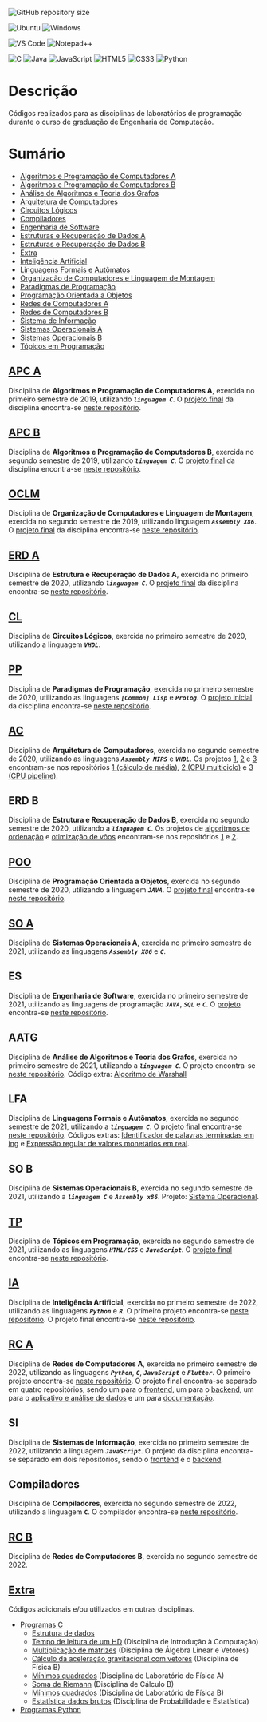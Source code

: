 ![GitHub repository size](https://img.shields.io/github/repo-size/h-ssiqueira/PROGRAMSCOLLEGE?label=Repository%20Size&style=for-the-badge)

![Ubuntu](https://img.shields.io/badge/Ubuntu-E95420?style=for-the-badge&logo=ubuntu&logoColor=white)
![Windows](https://img.shields.io/badge/Windows-0078D6?style=for-the-badge&logo=windows&logoColor=white)

![VS Code](https://img.shields.io/badge/Visual_Studio_Code-0078D4?style=for-the-badge&logo=visual%20studio%20code&logoColor=white)
![Notepad++](https://img.shields.io/badge/Notepad++-90E59A.svg?style=for-the-badge&logo=notepad%2B%2B&logoColor=black)

![C](https://img.shields.io/badge/C-00599C?style=for-the-badge&logo=c&logoColor=white)
![Java](https://img.shields.io/badge/Java-ED8B00?style=for-the-badge&logo=java&logoColor=white)
![JavaScript](https://img.shields.io/badge/JavaScript-F7DF1E?style=for-the-badge&logo=javascript&logoColor=white)
![HTML5](https://img.shields.io/badge/HTML5-E34F26?style=for-the-badge&logo=html5&logoColor=white)
![CSS3](https://img.shields.io/badge/css3-1572B6?style=for-the-badge&logo=css3&logoColor=white)
![Python](https://img.shields.io/badge/Python-3776AB?style=for-the-badge&logo=python&logoColor=white)

# Descrição
Códigos realizados para as disciplinas de laboratórios de programação durante o curso de graduação de Engenharia de Computação.

# Sumário
* [Algoritmos e Programação de Computadores A](#APC-A)
* [Algoritmos e Programação de Computadores B](#APC-B)
* [Análise de Algoritmos e Teoria dos Grafos](#AATG)
* [Arquitetura de Computadores](#AC)
* [Circuitos Lógicos](#CL)
* [Compiladores](#Compiladores)
* [Engenharia de Software](#ES)
* [Estruturas e Recuperação de Dados A](#ERD-A)
* [Estruturas e Recuperação de Dados B](#ERD-B)
* [Extra](#Extra)
* [Inteligência Artificial](#IA)
* [Linguagens Formais e Autômatos](#LFA)
* [Organização de Computadores e Linguagem de Montagem](#OCLM)
* [Paradigmas de Programação](#PP)
* [Programação Orientada a Objetos](#POO)
* [Redes de Computadores A](#RC-A)
* [Redes de Computadores B](#RC-B)
* [Sistema de Informação](#SI)
* [Sistemas Operacionais A](#SO-A)
* [Sistemas Operacionais B](#SO-B)
* [Tópicos em Programação](#TP)

## [APC A](Exercícios%20APC%20A/)
Disciplina de **Algoritmos e Programação de Computadores A**, exercida no primeiro semestre de 2019, utilizando ***`linguagem C`***. O [projeto final](https://github.com/h-ssiqueira/Anagrama/blob/master/Trabalho%2BFinal%2BAPC%2BA%2B2019.pdf) da disciplina encontra-se [neste repositório](https://github.com/h-ssiqueira/Anagrama).

## [APC B](Exercícios%20APC%20B/)
Disciplina de **Algoritmos e Programação de Computadores B**, exercida no segundo semestre de 2019, utilizando ***`linguagem C`***. O [projeto final](https://github.com/h-ssiqueira/Blackjack/blob/master/PROJETO_JOGO_21.pdf) da disciplina encontra-se [neste repositório](https://github.com/h-ssiqueira/Blackjack).

## [OCLM](OCLM/)
Disciplina de **Organização de Computadores e Linguagem de Montagem**, exercida no segundo semestre de 2019, utilizando linguagem ***`Assembly X86`***. O [projeto final](https://github.com/h-ssiqueira/Batalha-Naval/blob/master/LOC-Projeto.pdf) da disciplina encontra-se [neste repositório](https://github.com/h-ssiqueira/Batalha-Naval).

## [ERD A](Estruturas%20A/)
Disciplina de **Estrutura e Recuperação de Dados A**, exercida no primeiro semestre de 2020, utilizando ***`linguagem C`***. O [projeto final](https://github.com/h-ssiqueira/Quarentena-Cachorro-Quente/blob/master/erd_projeto.pdf) da disciplina encontra-se [neste repositório](https://github.com/h-ssiqueira/Quarentena-Cachorro-Quente).

## [CL](Circuitos%20lógicos/)
Disciplina de **Circuitos Lógicos**, exercida no primeiro semestre de 2020, utilizando a linguagem ***`VHDL`***.

## [PP](Paradigmas/)
Discipĺina de **Paradigmas de Programação**, exercida no primeiro semestre de 2020, utilizando as linguagens ***`[Common] Lisp`*** e ***`Prolog`***. O [projeto inicial](https://github.com/h-ssiqueira/Sistema-de-matricula/blob/master/Lab01-Projeto_em_C-1.pdf) da disciplina encontra-se [neste repositório](https://github.com/h-ssiqueira/Sistema-de-matricula).

## [AC](Arquitetura/)
Disciplina de **Arquitetura de Computadores**, exercida no segundo semestre de 2020, utilizando as linguagens ***`Assembly MIPS`*** e ***`VHDL`***. Os projetos [1](https://github.com/h-ssiqueira/Projeto1Arquitetura/blob/master/AC-Projeto01.pdf), [2](https://github.com/h-ssiqueira/CPU-multicycle/blob/main/PDFs/AC-Projeto2.pdf) e [3](https://github.com/h-ssiqueira/CPU-Pipeline/blob/main/PDFs/AC-Projeto3.pdf) encontram-se nos repositórios [1 (cálculo de média)](https://github.com/h-ssiqueira/Projeto1Arquitetura), [2 (CPU multiciclo)](https://github.com/h-ssiqueira/CPU-multicycle) e [3 (CPU pipeline)](https://github.com/h-ssiqueira/CPU-Pipeline).

## ERD B
Disciplina de **Estrutura e Recuperação de Dados B**, exercida no segundo semestre de 2020, utilizando a ***`linguagem C`***. Os projetos de [algoritmos de ordenação](https://github.com/h-ssiqueira/Projeto-Estruturas-de-Dados-B) e [otimização de vôos](https://github.com/h-ssiqueira/Otimizacao_de_voos/blob/master/ERDB-Projeto2.pdf) encontram-se nos repositórios [1](https://github.com/h-ssiqueira/Projeto-Estruturas-de-Dados-B/blob/master/ERDB-Projeto1.pdf) e [2](https://github.com/h-ssiqueira/Otimizacao_de_voos).

## [POO](POO/)
Disciplina de **Programação Orientada a Objetos**, exercida no segundo semestre de 2020, utilizando a linguagem ***`JAVA`***. O [projeto final](https://github.com/h-ssiqueira/Gerenciamento-de-Matricula-/blob/master/Projeto_POO.pdf) encontra-se [neste repositório](https://github.com/h-ssiqueira/Gerenciamento-de-Matricula-).

## [SO A](SO%20A/)
Disciplina de **Sistemas Operacionais A**, exercida no primeiro semestre de 2021, utilizando as linguagens ***`Assembly X86`*** e ***`C`***.

## ES
Disciplina de **Engenharia de Software**, exercida no primeiro semestre de 2021, utilizando as linguagens de programação ***`JAVA`***, ***`SQL`*** e ***`C`***. O [projeto](https://github.com/h-ssiqueira/Academia_Cobra_Kai/blob/main/PROJETO.pdf) encontra-se [neste repositório](https://github.com/h-ssiqueira/Academia_Cobra_Kai).

## AATG
Disciplina de **Análise de Algoritmos e Teoria dos Grafos**, exercida no primeiro semestre de 2021, utilizando a ***`linguagem C`***. O projeto encontra-se [neste repositório](https://github.com/h-ssiqueira/Rotas_de_viagem). Código extra: [Algoritmo de Warshall](extra/Programs-C/Data%20Structures/warshall.c)

## LFA
Disciplina de **Linguagens Formais e Autômatos**, exercida no segundo semestre de 2021, utilizando a ***`linguagem C`***. O [projeto final](https://github.com/h-ssiqueira/LFA---Gram-tica-Identificadora-de-Linguagem/blob/main/Trabalho%20LFA%202021.pdf) encontra-se [neste repositório](https://github.com/h-ssiqueira/LFA---Gram-tica-Identificadora-de-Linguagem). Códigos extras: [Identificador de palavras terminadas em ing](extra/Programs-C/ing.c) e [Expressão regular de valores monetários em real](extra/Programs-C/valor.c).

## SO B
Disciplina de **Sistemas Operacionais B**, exercida no segundo semestre de 2021, utilizando a ***`linguagem C`*** e ***`Assembly x86`***. Projeto: [Sistema Operacional](https://github.com/h-ssiqueira/MyOS).

## [TP](TP/)
Disciplina de **Tópicos em Programação**, exercida no segundo semestre de 2021, utilizando as linguagens ***`HTML/CSS`*** e ***`JavaScript`***. O [projeto final](https://github.com/h-ssiqueira/Sistema_Empresa/blob/main/TrabalhoFinal.pdf) encontra-se [neste repositório](https://github.com/h-ssiqueira/Sistema_Empresa).

## [IA](IA/)
Disciplina de **Inteligência Artificial**, exercida no primeiro semestre de 2022, utilizando as linguagens ***`Python`*** e ***`R`***. O primeiro projeto encontra-se [neste repositório](https://github.com/h-ssiqueira/pathfinding-BFS-AI). O projeto final encontra-se [neste repositório](https://github.com/h-ssiqueira/Deteccao-de-caligrafia).

## [RC A](RC%20A/)
Disciplina de **Redes de Computadores A**, exercida no primeiro semestre de 2022, utilizando as linguagens ***`Python`***, ***`C`***, ***`JavaScript`*** e ***`Flutter`***. O primeiro projeto encontra-se [neste repositório](https://github.com/h-ssiqueira/RedesA). O projeto final encontra-se separado em quatro repositórios, sendo um para o [frontend](https://github.com/h-ssiqueira/Sistema-web-Almoxarifado), um para o [backend](https://github.com/h-ssiqueira/Redes-backend), um para o [aplicativo e análise de dados](https://github.com/h-ssiqueira/QRCode_Reader) e um para [documentação](https://github.com/h-ssiqueira/Supermercado).

## SI
Disciplina de **Sistemas de Informação**, exercida no primeiro semestre de 2022, utilizando a linguagem ***`JavaScript`***. O projeto da disciplina encontra-se separado em dois repositórios, sendo o [frontend](https://github.com/h-ssiqueira/Sades-backend) e o [backend](https://github.com/h-ssiqueira/Front-SADES).

## Compiladores
Disciplina de **Compiladores**, exercida no segundo semestre de 2022, utilizando a linguagem **`C`**. O compilador encontra-se [neste repositório](https://github.com/h-ssiqueira/Compilador).

## [RC B](RC%20B/)
Disciplina de **Redes de Computadores B**, exercida no segundo semestre de 2022.

## [Extra](extra/)
Códigos adicionais e/ou utilizados em outras disciplinas.
* [Programas C](extra/Programs-C/)
	* [Estrutura de dados](extra/Programs-C/Data%20Structures/)
	* [Tempo de leitura de um HD](extra/Programs-C/Tempo%20de%20leitura%20HD.c) (Disciplina de Introdução à Computação)
	* [Multiplicação de matrizes](extra/Programs-C/Multiplicação%20de%20matrizes.c) (Disciplina de Álgebra Linear e Vetores)
	* [Cálculo da aceleração gravitacional com vetores](extra/Programs-C/Cálculo%20aceleração%20gravitacional%20com%20vetores,c) (Disciplina de Física B)
	* [Mínimos quadrados](extra/Programs-C/mínimos%20Quadrados.c) (Disciplina de Laboratório de Física A)
	* [Soma de Riemann](extra/Programs-C/Soma%20de%20Riemann.c) (Disciplina de Cálculo B)
	* [Mínimos quadrados](extra/Programs-C/mínimos%20Quadrados%20simplificado.c) (Disciplina de Laboratório de Física B)
	* [Estatística dados brutos](extra/Programs-C/freq.c) (Disciplina de Probabilidade e Estatística)
* [Programas Python](extra/Programs-Python/)

